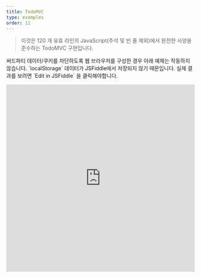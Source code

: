 ```yaml
---
title: TodoMVC
type: examples
order: 11
---
```


> 이것은 120 개 유효 라인의 JavaScript(주석 및 빈 줄 제외)에서 완전한 사양을 준수하는 TodoMVC 구현입니다.

<p class="tip">써드파티 데이터/쿠키를 차단하도록 웹 브라우저를 구성한 경우 아래 예제는 작동하지 않습니다. `localStorage` 데이터가 JSFiddle에서 저장되지 않기 때문입니다. 실제 결과를 보려면 `Edit in JSFiddle` 을 클릭해야합니다.</p>

<iframe width="100%" height="500" src="https://jsfiddle.net/yyx990803/4dr2fLb7/embedded/result,html,js,css" allowfullscreen="allowfullscreen" frameborder="0"></iframe>
